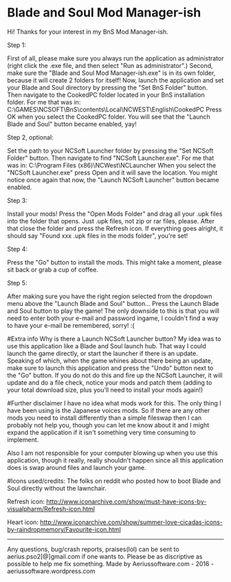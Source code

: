 # Blade and Soul Mod Manager-ish
Hi! Thanks for your interest in my BnS Mod Manager-ish.

Step 1:

First of all, please make sure you always run the application as administrator (right click the .exe file, and then select "Run as administrator".)
Second, make sure the "Blade and Soul Mod Manager-ish.exe" is in its own folder, because it will create 2 folders for itself!
Now, launch the application and set your Blade and Soul directory by pressing the "Set BnS Folder" button.
Then navigate to the CookedPC folder located in your BnS installation folder.
For me that was in: C:\GAMES\NCSOFT\BnS\contents\Local\NCWEST\English\CookedPC
Press OK when you select the CookedPC folder.
You will see that the "Launch Blade and Soul" button became enabled, yay!

Step 2, optional:

Set the path to your NCSoft Launcher folder by pressing the "Set NCSoft Folder" button.
Then navigate to find "NCSoft Launcher.exe".
For me that was in: C:\Program Files (x86)\NCWest\NCLauncher
When you select the "NCSoft Launcher.exe" press Open and it will save the location.
You might notice once again that now, the "Launch NCSoft Launcher" button became enabled.

Step 3:

Install your mods! Press the "Open Mods Folder" and drag all your .upk files into the folder that opens.
Just .upk files, not zip or rar files, please. After that close the folder and press the Refresh icon.
If everything goes alright, it should say "Found xxx .upk files in the mods folder", you're set!

Step 4:

Press the "Go" button to install the mods. This might take a moment, please sit back or grab a cup of coffee.

Step 5:

After making sure you have the right region selected from the dropdown menu above the "Launch Blade and Soul" button...
Press the Launch Blade and Soul button to play the game!
The only downside to this is that you will need to enter both your e-mail and password ingame, I couldn't find a way to 
have your e-mail be remembered, sorry! :(

#Extra info
Why is there a Launch NCSoft Launcher button? My idea was to use this application like a 
Blade and Soul launch hub. That way I could launch the game directly, or start the launcher 
if there is an update. Speaking of which, when the game whines about there being an update,
make sure to launch this application and press the "Undo" button next to the "Go" button.
If you do not do this and fire up the NCSoft Launcher, it will update and do a file check, 
notice your mods and patch them (adding to your total download size, plus you'll need to
install your mods again!)

#Further disclaimer
I have no idea what mods work for this. The only thing I have been using is the Japanese
voices mods. So if there are any other mods you need to install differently than a simple
fileswap then I can probably not help you, though you can let me know about it and I might
expand the application if it isn't something very time consuming to implement.

Also I am not responsible for your computer blowing up when you use this application, though
it really, really shouldn't happen since all this application does is swap around files and
launch your game.

#Icons used/credits:
The folks on reddit who posted how to boot Blade and Soul directly without the lawnchair.

Refresh icon: http://www.iconarchive.com/show/must-have-icons-by-visualpharm/Refresh-icon.html

Heart icon: http://www.iconarchive.com/show/summer-love-cicadas-icons-by-raindropmemory/Favourite-icon.html

---

Any questions, bug/crash reports, praises(lol) can be sent to aerius.pso2[@]gmail.com if one wants to.
Please be as discriptive as possible to help me fix something.
Made by Aeriussoftware.com - 2016 - aeriussoftware.wordpress.com
